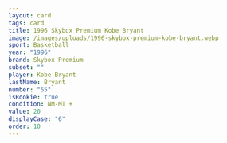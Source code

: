```yaml
---
layout: card
tags: card
title: 1996 Skybox Premium Kobe Bryant
image: /images/uploads/1996-skybox-premium-kobe-bryant.webp
sport: Basketball
year: "1996"
brand: Skybox Premium
subset: ""
player: Kobe Bryant
lastName: Bryant
number: "55"
isRookie: true
condition: NM-MT +
value: 20
displayCase: "6"
order: 10
---
```

